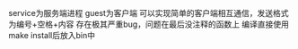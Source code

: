 service为服务端进程
guest为客户端
可以实现简单的客户端相互通信，发送格式为编号+空格+内容
存在极其严重bug，问题在最后没注释的函数上
编译直接使用make install后放入bin中
